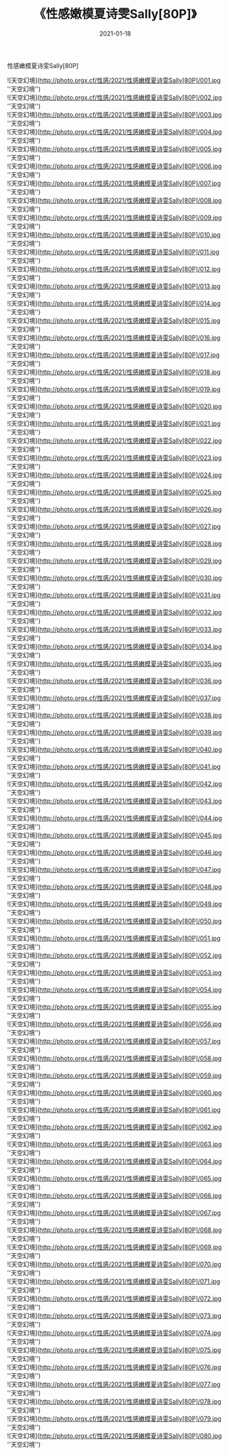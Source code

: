 ﻿---
layout: post
title:  《性感嫩模夏诗雯Sally[80P]》
date:   2021-01-18
img: http://photo.orgx.cf/性感/2021/性感嫩模夏诗雯Sally[80P]/000.jpg
categories: [美女, 性感, 泳衣]
---

性感嫩模夏诗雯Sally[80P]



![天空幻境](http://photo.orgx.cf/性感/2021/性感嫩模夏诗雯Sally[80P]/001.jpg ''天空幻境'') <br>
![天空幻境](http://photo.orgx.cf/性感/2021/性感嫩模夏诗雯Sally[80P]/002.jpg ''天空幻境'') <br>
![天空幻境](http://photo.orgx.cf/性感/2021/性感嫩模夏诗雯Sally[80P]/003.jpg ''天空幻境'') <br>
![天空幻境](http://photo.orgx.cf/性感/2021/性感嫩模夏诗雯Sally[80P]/004.jpg ''天空幻境'') <br>
![天空幻境](http://photo.orgx.cf/性感/2021/性感嫩模夏诗雯Sally[80P]/005.jpg ''天空幻境'') <br>
![天空幻境](http://photo.orgx.cf/性感/2021/性感嫩模夏诗雯Sally[80P]/006.jpg ''天空幻境'') <br>
![天空幻境](http://photo.orgx.cf/性感/2021/性感嫩模夏诗雯Sally[80P]/007.jpg ''天空幻境'') <br>
![天空幻境](http://photo.orgx.cf/性感/2021/性感嫩模夏诗雯Sally[80P]/008.jpg ''天空幻境'') <br>
![天空幻境](http://photo.orgx.cf/性感/2021/性感嫩模夏诗雯Sally[80P]/009.jpg ''天空幻境'') <br>
![天空幻境](http://photo.orgx.cf/性感/2021/性感嫩模夏诗雯Sally[80P]/010.jpg ''天空幻境'') <br>
![天空幻境](http://photo.orgx.cf/性感/2021/性感嫩模夏诗雯Sally[80P]/011.jpg ''天空幻境'') <br>
![天空幻境](http://photo.orgx.cf/性感/2021/性感嫩模夏诗雯Sally[80P]/012.jpg ''天空幻境'') <br>
![天空幻境](http://photo.orgx.cf/性感/2021/性感嫩模夏诗雯Sally[80P]/013.jpg ''天空幻境'') <br>
![天空幻境](http://photo.orgx.cf/性感/2021/性感嫩模夏诗雯Sally[80P]/014.jpg ''天空幻境'') <br>
![天空幻境](http://photo.orgx.cf/性感/2021/性感嫩模夏诗雯Sally[80P]/015.jpg ''天空幻境'') <br>
![天空幻境](http://photo.orgx.cf/性感/2021/性感嫩模夏诗雯Sally[80P]/016.jpg ''天空幻境'') <br>
![天空幻境](http://photo.orgx.cf/性感/2021/性感嫩模夏诗雯Sally[80P]/017.jpg ''天空幻境'') <br>
![天空幻境](http://photo.orgx.cf/性感/2021/性感嫩模夏诗雯Sally[80P]/018.jpg ''天空幻境'') <br>
![天空幻境](http://photo.orgx.cf/性感/2021/性感嫩模夏诗雯Sally[80P]/019.jpg ''天空幻境'') <br>
![天空幻境](http://photo.orgx.cf/性感/2021/性感嫩模夏诗雯Sally[80P]/020.jpg ''天空幻境'') <br>
![天空幻境](http://photo.orgx.cf/性感/2021/性感嫩模夏诗雯Sally[80P]/021.jpg ''天空幻境'') <br>
![天空幻境](http://photo.orgx.cf/性感/2021/性感嫩模夏诗雯Sally[80P]/022.jpg ''天空幻境'') <br>
![天空幻境](http://photo.orgx.cf/性感/2021/性感嫩模夏诗雯Sally[80P]/023.jpg ''天空幻境'') <br>
![天空幻境](http://photo.orgx.cf/性感/2021/性感嫩模夏诗雯Sally[80P]/024.jpg ''天空幻境'') <br>
![天空幻境](http://photo.orgx.cf/性感/2021/性感嫩模夏诗雯Sally[80P]/025.jpg ''天空幻境'') <br>
![天空幻境](http://photo.orgx.cf/性感/2021/性感嫩模夏诗雯Sally[80P]/026.jpg ''天空幻境'') <br>
![天空幻境](http://photo.orgx.cf/性感/2021/性感嫩模夏诗雯Sally[80P]/027.jpg ''天空幻境'') <br>
![天空幻境](http://photo.orgx.cf/性感/2021/性感嫩模夏诗雯Sally[80P]/028.jpg ''天空幻境'') <br>
![天空幻境](http://photo.orgx.cf/性感/2021/性感嫩模夏诗雯Sally[80P]/029.jpg ''天空幻境'') <br>
![天空幻境](http://photo.orgx.cf/性感/2021/性感嫩模夏诗雯Sally[80P]/030.jpg ''天空幻境'') <br>
![天空幻境](http://photo.orgx.cf/性感/2021/性感嫩模夏诗雯Sally[80P]/031.jpg ''天空幻境'') <br>
![天空幻境](http://photo.orgx.cf/性感/2021/性感嫩模夏诗雯Sally[80P]/032.jpg ''天空幻境'') <br>
![天空幻境](http://photo.orgx.cf/性感/2021/性感嫩模夏诗雯Sally[80P]/033.jpg ''天空幻境'') <br>
![天空幻境](http://photo.orgx.cf/性感/2021/性感嫩模夏诗雯Sally[80P]/034.jpg ''天空幻境'') <br>
![天空幻境](http://photo.orgx.cf/性感/2021/性感嫩模夏诗雯Sally[80P]/035.jpg ''天空幻境'') <br>
![天空幻境](http://photo.orgx.cf/性感/2021/性感嫩模夏诗雯Sally[80P]/036.jpg ''天空幻境'') <br>
![天空幻境](http://photo.orgx.cf/性感/2021/性感嫩模夏诗雯Sally[80P]/037.jpg ''天空幻境'') <br>
![天空幻境](http://photo.orgx.cf/性感/2021/性感嫩模夏诗雯Sally[80P]/038.jpg ''天空幻境'') <br>
![天空幻境](http://photo.orgx.cf/性感/2021/性感嫩模夏诗雯Sally[80P]/039.jpg ''天空幻境'') <br>
![天空幻境](http://photo.orgx.cf/性感/2021/性感嫩模夏诗雯Sally[80P]/040.jpg ''天空幻境'') <br>
![天空幻境](http://photo.orgx.cf/性感/2021/性感嫩模夏诗雯Sally[80P]/041.jpg ''天空幻境'') <br>
![天空幻境](http://photo.orgx.cf/性感/2021/性感嫩模夏诗雯Sally[80P]/042.jpg ''天空幻境'') <br>
![天空幻境](http://photo.orgx.cf/性感/2021/性感嫩模夏诗雯Sally[80P]/043.jpg ''天空幻境'') <br>
![天空幻境](http://photo.orgx.cf/性感/2021/性感嫩模夏诗雯Sally[80P]/044.jpg ''天空幻境'') <br>
![天空幻境](http://photo.orgx.cf/性感/2021/性感嫩模夏诗雯Sally[80P]/045.jpg ''天空幻境'') <br>
![天空幻境](http://photo.orgx.cf/性感/2021/性感嫩模夏诗雯Sally[80P]/046.jpg ''天空幻境'') <br>
![天空幻境](http://photo.orgx.cf/性感/2021/性感嫩模夏诗雯Sally[80P]/047.jpg ''天空幻境'') <br>
![天空幻境](http://photo.orgx.cf/性感/2021/性感嫩模夏诗雯Sally[80P]/048.jpg ''天空幻境'') <br>
![天空幻境](http://photo.orgx.cf/性感/2021/性感嫩模夏诗雯Sally[80P]/049.jpg ''天空幻境'') <br>
![天空幻境](http://photo.orgx.cf/性感/2021/性感嫩模夏诗雯Sally[80P]/050.jpg ''天空幻境'') <br>
![天空幻境](http://photo.orgx.cf/性感/2021/性感嫩模夏诗雯Sally[80P]/051.jpg ''天空幻境'') <br>
![天空幻境](http://photo.orgx.cf/性感/2021/性感嫩模夏诗雯Sally[80P]/052.jpg ''天空幻境'') <br>
![天空幻境](http://photo.orgx.cf/性感/2021/性感嫩模夏诗雯Sally[80P]/053.jpg ''天空幻境'') <br>
![天空幻境](http://photo.orgx.cf/性感/2021/性感嫩模夏诗雯Sally[80P]/054.jpg ''天空幻境'') <br>
![天空幻境](http://photo.orgx.cf/性感/2021/性感嫩模夏诗雯Sally[80P]/055.jpg ''天空幻境'') <br>
![天空幻境](http://photo.orgx.cf/性感/2021/性感嫩模夏诗雯Sally[80P]/056.jpg ''天空幻境'') <br>
![天空幻境](http://photo.orgx.cf/性感/2021/性感嫩模夏诗雯Sally[80P]/057.jpg ''天空幻境'') <br>
![天空幻境](http://photo.orgx.cf/性感/2021/性感嫩模夏诗雯Sally[80P]/058.jpg ''天空幻境'') <br>
![天空幻境](http://photo.orgx.cf/性感/2021/性感嫩模夏诗雯Sally[80P]/059.jpg ''天空幻境'') <br>
![天空幻境](http://photo.orgx.cf/性感/2021/性感嫩模夏诗雯Sally[80P]/060.jpg ''天空幻境'') <br>
![天空幻境](http://photo.orgx.cf/性感/2021/性感嫩模夏诗雯Sally[80P]/061.jpg ''天空幻境'') <br>
![天空幻境](http://photo.orgx.cf/性感/2021/性感嫩模夏诗雯Sally[80P]/062.jpg ''天空幻境'') <br>
![天空幻境](http://photo.orgx.cf/性感/2021/性感嫩模夏诗雯Sally[80P]/063.jpg ''天空幻境'') <br>
![天空幻境](http://photo.orgx.cf/性感/2021/性感嫩模夏诗雯Sally[80P]/064.jpg ''天空幻境'') <br>
![天空幻境](http://photo.orgx.cf/性感/2021/性感嫩模夏诗雯Sally[80P]/065.jpg ''天空幻境'') <br>
![天空幻境](http://photo.orgx.cf/性感/2021/性感嫩模夏诗雯Sally[80P]/066.jpg ''天空幻境'') <br>
![天空幻境](http://photo.orgx.cf/性感/2021/性感嫩模夏诗雯Sally[80P]/067.jpg ''天空幻境'') <br>
![天空幻境](http://photo.orgx.cf/性感/2021/性感嫩模夏诗雯Sally[80P]/068.jpg ''天空幻境'') <br>
![天空幻境](http://photo.orgx.cf/性感/2021/性感嫩模夏诗雯Sally[80P]/069.jpg ''天空幻境'') <br>
![天空幻境](http://photo.orgx.cf/性感/2021/性感嫩模夏诗雯Sally[80P]/070.jpg ''天空幻境'') <br>
![天空幻境](http://photo.orgx.cf/性感/2021/性感嫩模夏诗雯Sally[80P]/071.jpg ''天空幻境'') <br>
![天空幻境](http://photo.orgx.cf/性感/2021/性感嫩模夏诗雯Sally[80P]/072.jpg ''天空幻境'') <br>
![天空幻境](http://photo.orgx.cf/性感/2021/性感嫩模夏诗雯Sally[80P]/073.jpg ''天空幻境'') <br>
![天空幻境](http://photo.orgx.cf/性感/2021/性感嫩模夏诗雯Sally[80P]/074.jpg ''天空幻境'') <br>
![天空幻境](http://photo.orgx.cf/性感/2021/性感嫩模夏诗雯Sally[80P]/075.jpg ''天空幻境'') <br>
![天空幻境](http://photo.orgx.cf/性感/2021/性感嫩模夏诗雯Sally[80P]/076.jpg ''天空幻境'') <br>
![天空幻境](http://photo.orgx.cf/性感/2021/性感嫩模夏诗雯Sally[80P]/077.jpg ''天空幻境'') <br>
![天空幻境](http://photo.orgx.cf/性感/2021/性感嫩模夏诗雯Sally[80P]/078.jpg ''天空幻境'') <br>
![天空幻境](http://photo.orgx.cf/性感/2021/性感嫩模夏诗雯Sally[80P]/079.jpg ''天空幻境'') <br>
![天空幻境](http://photo.orgx.cf/性感/2021/性感嫩模夏诗雯Sally[80P]/080.jpg ''天空幻境'') <br>